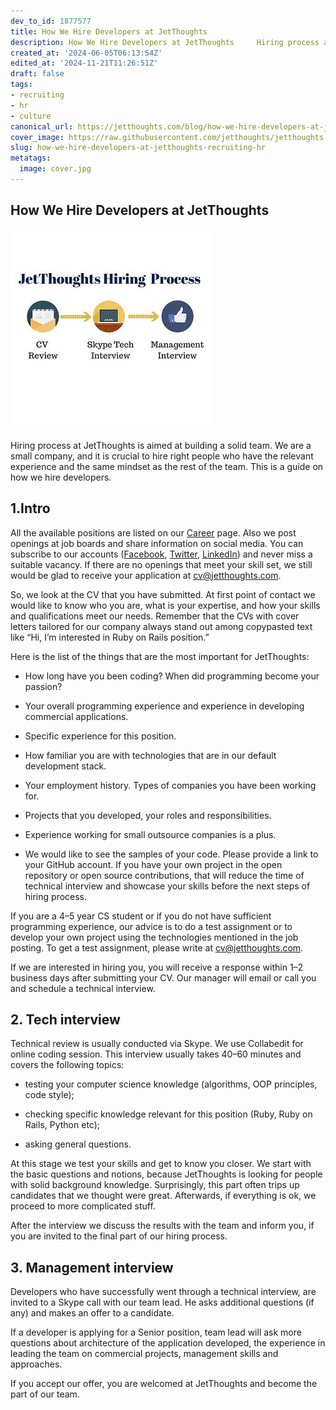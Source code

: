 ```yaml
---
dev_to_id: 1877577
title: How We Hire Developers at JetThoughts
description: How We Hire Developers at JetThoughts     Hiring process at JetThoughts is aimed at building...
created_at: '2024-06-05T06:13:54Z'
edited_at: '2024-11-21T11:26:51Z'
draft: false
tags:
- recruiting
- hr
- culture
canonical_url: https://jetthoughts.com/blog/how-we-hire-developers-at-jetthoughts-recruiting-hr/
cover_image: https://raw.githubusercontent.com/jetthoughts/jetthoughts.github.io/master/content/blog/how-we-hire-developers-at-jetthoughts-recruiting-hr/cover.jpg
slug: how-we-hire-developers-at-jetthoughts-recruiting-hr
metatags:
  image: cover.jpg
---
```


## How We Hire Developers at JetThoughts

![](file_0.jpg)

Hiring process at JetThoughts is aimed at building a solid team. We are a small company, and it is crucial to hire right people who have the relevant experience and the same mindset as the rest of the team. This is a guide on how we hire developers.

## 1.Intro

All the available positions are listed on our [Career](https://jetthoughts.com/careers/) page. Also we post openings at job boards and share information on social media. You can subscribe to our accounts ([Facebook](https://www.facebook.com/jetthoughts), [Twitter](https://twitter.com/jetthoughts), [LinkedIn](https://www.linkedin.com/company/jetthoughts)) and never miss a suitable vacancy. If there are no openings that meet your skill set, we still would be glad to receive your application at [cv@jetthoughts.com](mailto:cv@jetthoughts.com).

So, we look at the CV that you have submitted. At first point of contact we would like to know who you are, what is your expertise, and how your skills and qualifications meet our needs. Remember that the CVs with cover letters tailored for our company always stand out among copypasted text like “Hi, I’m interested in Ruby on Rails position.”

Here is the list of the things that are the most important for JetThoughts:

* How long have you been coding? When did programming become your passion?

* Your overall programming experience and experience in developing commercial applications.

* Specific experience for this position.

* How familiar you are with technologies that are in our default development stack.

* Your employment history. Types of companies you have been working for.

* Projects that you developed, your roles and responsibilities.

* Experience working for small outsource companies is a plus.

* We would like to see the samples of your code. Please provide a link to your GitHub account. If you have your own project in the open repository or open source contributions, that will reduce the time of technical interview and showcase your skills before the next steps of hiring process.

If you are a 4–5 year CS student or if you do not have sufficient programming experience, our advice is to do a test assignment or to develop your own project using the technologies mentioned in the job posting. To get a test assignment, please write at [cv@jetthoughts.com](mailto:cv@jetthoughts.com).

If we are interested in hiring you, you will receive a response within 1–2 business days after submitting your CV. Our manager will email or call you and schedule a technical interview.

## 2. Tech interview

Technical review is usually conducted via Skype. We use Collabedit for online coding session. This interview usually takes 40–60 minutes and covers the following topics:

* testing your computer science knowledge (algorithms, OOP principles, code style);

* checking specific knowledge relevant for this position (Ruby, Ruby on Rails, Python etc);

* asking general questions.

At this stage we test your skills and get to know you closer. We start with the basic questions and notions, because JetThoughts is looking for people with solid background knowledge. Surprisingly, this part often trips up candidates that we thought were great. Afterwards, if everything is ok, we proceed to more complicated stuff.

After the interview we discuss the results with the team and inform you, if you are invited to the final part of our hiring process.

## 3. Management interview

Developers who have successfully went through a technical interview, are invited to a Skype call with our team lead. He asks additional questions (if any) and makes an offer to a candidate.

If a developer is applying for a Senior position, team lead will ask more questions about architecture of the application developed, the experience in leading the team on commercial projects, management skills and approaches.

If you accept our offer, you are welcomed at JetThoughts and become the part of our team.
